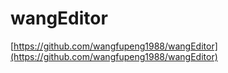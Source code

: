 # wangEditor

[https://github.com/wangfupeng1988/wangEditor](https://github.com/wangfupeng1988/wangEditor)
